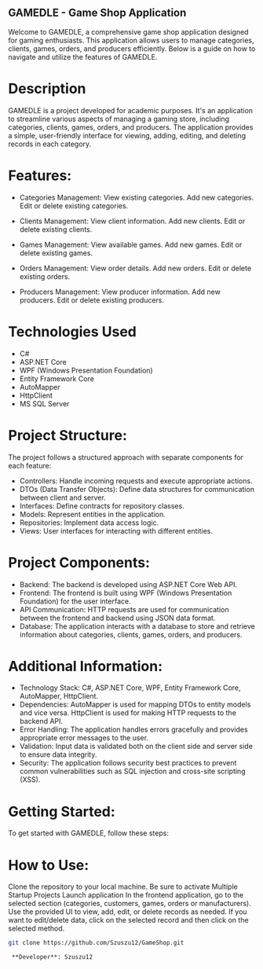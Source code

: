 ## GAMEDLE - Game Shop Application
Welcome to GAMEDLE, a comprehensive game shop application designed for gaming enthusiasts. This application allows users to manage categories, clients, games, orders, and producers efficiently. Below is a guide on how to navigate and utilize the features of GAMEDLE.

# Description
GAMEDLE is a project developed for academic purposes. It's an application to streamline various aspects of managing a gaming store, including categories, clients, games, orders, and producers. The application provides a simple, user-friendly interface for viewing, adding, editing, and deleting records in each category.

# Features:
- Categories Management:
View existing categories.
Add new categories.
Edit or delete existing categories.

- Clients Management:
View client information.
Add new clients.
Edit or delete existing clients.

- Games Management:
View available games.
Add new games.
Edit or delete existing games.

- Orders Management:
View order details.
Add new orders.
Edit or delete existing orders.

- Producers Management:
View producer information.
Add new producers.
Edit or delete existing producers.

# Technologies Used
- C#
- ASP.NET Core
- WPF (Windows Presentation Foundation)
- Entity Framework Core
- AutoMapper
- HttpClient
- MS SQL Server

# Project Structure:
The project follows a structured approach with separate components for each feature:

- Controllers: Handle incoming requests and execute appropriate actions.
- DTOs (Data Transfer Objects): Define data structures for communication between client and server.
- Interfaces: Define contracts for repository classes.
- Models: Represent entities in the application.
- Repositories: Implement data access logic.
- Views: User interfaces for interacting with different entities.

# Project Components:
- Backend: The backend is developed using ASP.NET Core Web API.
- Frontend: The frontend is built using WPF (Windows Presentation Foundation) for the user interface.
- API Communication: HTTP requests are used for communication between the frontend and backend using JSON data format.
- Database: The application interacts with a database to store and retrieve information about categories, clients, games, orders, and producers.

# Additional Information:
- Technology Stack: C#, ASP.NET Core, WPF, Entity Framework Core, AutoMapper, HttpClient.
- Dependencies: AutoMapper is used for mapping DTOs to entity models and vice versa. HttpClient is used for making HTTP requests to the backend API.
- Error Handling: The application handles errors gracefully and provides appropriate error messages to the user.
- Validation: Input data is validated both on the client side and server side to ensure data integrity.
- Security: The application follows security best practices to prevent common vulnerabilities such as SQL injection and cross-site scripting (XSS).
  
# Getting Started:
To get started with GAMEDLE, follow these steps:

# How to Use:
Clone the repository to your local machine.
Be sure to activate Multiple Startup Projects
Launch application
In the frontend application, go to the selected section (categories, customers, games, orders or manufacturers).
Use the provided UI to view, add, edit, or delete records as needed.
If you want to edit/delete data, click on the selected record and then click on the selected method.

```bash
git clone https://github.com/Szuszu12/GameShop.git

 **Developer**: Szuszu12
